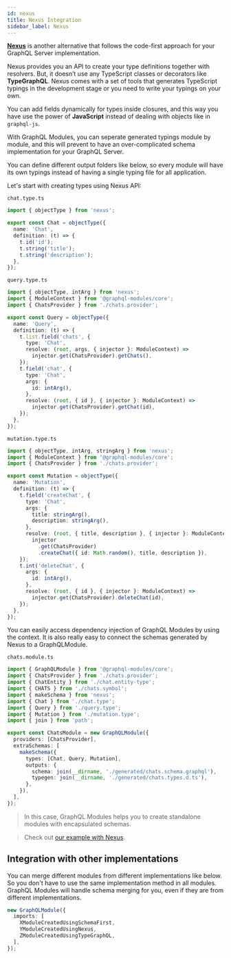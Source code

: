 ```yaml
---
id: nexus
title: Nexus Integration
sidebar_label: Nexus
---
```


**[Nexus](https://nexus.js.org/)** is another alternative that follows the code-first approach for your GraphQL Server implementation.

Nexus provides you an API to create your type definitions together with resolvers. But, it doesn’t use any TypeScript classes or decorators like **TypeGraphQL**.
Nexus comes with a set of tools that generates TypeScript typings in the development stage or you need to write your typings on your own.

You can add fields dynamically for types inside closures, and this way you have use the power of **JavaScript** instead of dealing with objects like in `graphql-js`.

With GraphQL Modules, you can seperate generated typings module by module, and this will prevent to have an over-complicated schema implementation for your GraphQL Server.

You can define different output folders like below, so every module will have its own typings instead of having a single typing file for all application.

Let's start with creating types using Nexus API:

`chat.type.ts`

```typescript
import { objectType } from 'nexus';

export const Chat = objectType({
  name: 'Chat',
  definition: (t) => {
    t.id('id');
    t.string('title');
    t.string('description');
  },
});
```

`query.type.ts`

```typescript
import { objectType, intArg } from 'nexus';
import { ModuleContext } from '@graphql-modules/core';
import { ChatsProvider } from './chats.provider';

export const Query = objectType({
  name: 'Query',
  definition: (t) => {
    t.list.field('chats', {
      type: 'Chat',
      resolve: (root, args, { injector }: ModuleContext) =>
        injector.get(ChatsProvider).getChats(),
    });
    t.field('chat', {
      type: 'Chat',
      args: {
        id: intArg(),
      },
      resolve: (root, { id }, { injector }: ModuleContext) =>
        injector.get(ChatsProvider).getChat(id),
    });
  },
});
```

`mutation.type.ts`

```typescript
import { objectType, intArg, stringArg } from 'nexus';
import { ModuleContext } from '@graphql-modules/core';
import { ChatsProvider } from './chats.provider';

export const Mutation = objectType({
  name: 'Mutation',
  definition: (t) => {
    t.field('createChat', {
      type: 'Chat',
      args: {
        title: stringArg(),
        description: stringArg(),
      },
      resolve: (root, { title, description }, { injector }: ModuleContext) =>
        injector
          .get(ChatsProvider)
          .createChat({ id: Math.random(), title, description }),
    });
    t.int('deleteChat', {
      args: {
        id: intArg(),
      },
      resolve: (root, { id }, { injector }: ModuleContext) =>
        injector.get(ChatsProvider).deleteChat(id),
    });
  },
});
```

You can easily access dependency injection of GraphQL Modules by using the context.
It is also really easy to connect the schemas generated by Nexus to a GraphQLModule.

`chats.module.ts`

```typescript
import { GraphQLModule } from '@graphql-modules/core';
import { ChatsProvider } from './chats.provider';
import { ChatEntity } from './chat.entity-type';
import { CHATS } from './chats.symbol';
import { makeSchema } from 'nexus';
import { Chat } from './chat.type';
import { Query } from './query.type';
import { Mutation } from './mutation.type';
import { join } from 'path';

export const ChatsModule = new GraphQLModule({
  providers: [ChatsProvider],
  extraSchemas: [
    makeSchema({
      types: [Chat, Query, Mutation],
      outputs: {
        schema: join(__dirname, './generated/chats.schema.graphql'),
        typegen: join(__dirname, './generated/chats.types.d.ts'),
      },
    }),
  ],
});
```

> In this case, GraphQL Modules helps you to create standalone modules with encapsulated schemas.

> Check out [our example with Nexus](https://github.com/ardatan/NexusGraphQLModules).

## Integration with other implementations

You can merge different modules from different implementations like below.
So you don't have to use the same implementation method in all modules.
GraphQL Modules will handle schema merging for you, even if they are from different implementations.

```typescript
new GraphQLModule({
  imports: [
    XModuleCreatedUsingSchemaFirst,
    YModuleCreatedUsingNexus,
    ZModuleCreatedUsingTypeGraphQL,
  ],
});
```
